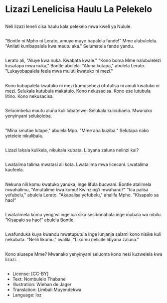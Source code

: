 # Lizazi Lenelicisa Haulu La Pelekelo

##
Neli lizazi leneli cisa haulu kala pelekelo mwa kweli ya Nulule.

##
"Bontle ni Mpho ni Lerato, amuye muyo bapalela fande!" Mme alubulelela. "Anilati kunibapalela kwa mautu aka." Selumatela fande yandu.

##
Lerato ali, "Aluye kwa nuka. Kwabata kwale." "Kono boma Mme nalubulelezi kusatapa mwa nuka," Bontle abulela. "Aluna kutapa," abulela Lerato. "Lukayobapalela feela mwa muluti kwatuko ni mezi."

##
Kono kubapalela kwatuko ni mezi kumusebezi ofufulisa ni amuli kwatuko ni mezi. Selukala kutubula makatulo. Kono nekusacisa. Kono ese lutubula litino. Kono nekusacisa.

##
Seluombeka mautu aluna kuli lubatelwe. Selukala kuicubaela. Mwanako yenyinyani selukoloba.

##
"Mina smutae lutape," abulela Mpo. "Mme ana kuziba." Selutapa nako yetelele nikulibala.

##
Lizazi lakala kulikela, nikukala kubata. Libyana zaluna nelinzi kai?

##
Lwatalima talima mwatasi ali kota. Lwatalima mwa licecani. Lwatalima kaufeela.

##
Nekuna nili komu kwatuko yanuka, inge lifula bucwani. Bontle atalimela mwahalimu, "Amutalime kwa komu! Kwinzing'i mwahanu?" "Ica palisa yefubelu," abulela Lerato. "Akapalisa yefubelu," ahalifa Mpho. "Kisapalo sa hao!"

##
Lwatalimela komu yeng'wi inge ica sika sesibonahala inge mubala wa mbilu. "Kisapalo sa hao!" abulela Bontle.

##
Lwafunduka kuya kwandu mwatuputula inge lunjanja salami kono nisike kuli nekubata. "Nelili likomu," iwalila. "Likomu nelicile libyana zaluna."

##
Kono alusepe Mme? Mwanako yenyinyani seluoma kono nesi kuzwelela kwa lizazi.

##
* License: [CC-BY]
* Text: Nombulelo Thabane
* Illustration: Wiehan de Jager
* Translation: Limbali Muyendekwa
* Language: loz
